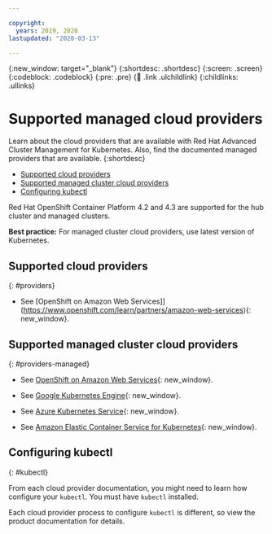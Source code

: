 ```yaml
---

copyright:
  years: 2019, 2020
lastupdated: "2020-03-13"

---
```


{:new_window: target="_blank"}
{:shortdesc: .shortdesc}
{:screen: .screen}
{:codeblock: .codeblock}
{:pre: .pre}
{:child: .link .ulchildlink}
{:childlinks: .ullinks}

# Supported managed cloud providers

Learn about the cloud providers that are available with Red Hat Advanced Cluster Management for Kubernetes. Also, find the documented managed providers that are available.
{:shortdesc}

  - [Supported cloud providers](#providers)
  - [Supported managed cluster cloud providers](#providers-managed)
  - [Configuring kubectl](#kubectl)

Red Hat OpenShift Container Platform 4.2 and 4.3 are supported for the hub cluster and managed clusters.

**Best practice:** For managed cluster cloud providers, use latest version of Kubernetes.

## Supported cloud providers
{: #providers} 

- See [OpenShift on Amazon Web Services]](https://www.openshift.com/learn/partners/amazon-web-services){: new_window}.


## Supported managed cluster cloud providers
{: #providers-managed} 

- See [OpenShift on Amazon Web Services](https://www.openshift.com/learn/partners/amazon-web-services){: new_window}.

- See [Google Kubernetes Engine](https://cloud.google.com/kubernetes-engine/){: new_window}.

- See [Azure Kubernetes Service](https://azure.microsoft.com/en-us/services/kubernetes-service/){: new_window}. 

- See [Amazon Elastic Container Service for Kubernetes](https://aws.amazon.com/eks/){: new_window}.  

## Configuring kubectl
{: #kubectl} 

From each cloud provider documentation, you might need to learn how configure your `kubectl`. You must have `kubectl` installed.

Each cloud provider process to configure `kubectl` is different, so view the product documentation for details.
